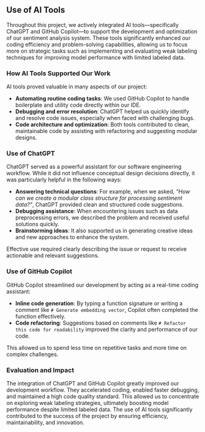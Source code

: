 ## Use of AI Tools

Throughout this project, we actively integrated AI tools—specifically ChatGPT and GitHub Copilot—to support the development and optimization of our sentiment analysis system. These tools significantly enhanced our coding efficiency and problem-solving capabilities, allowing us to focus more on strategic tasks such as implementing and evaluating weak labeling techniques for improving model performance with limited labeled data.

### How AI Tools Supported Our Work

AI tools proved valuable in many aspects of our project:

- **Automating routine coding tasks**: We used GitHub Copilot to handle boilerplate and utility code directly within our IDE.
- **Debugging and error resolution**: ChatGPT helped us quickly identify and resolve code issues, especially when faced with challenging bugs.
- **Code architecture and optimization**: Both tools contributed to clean, maintainable code by assisting with refactoring and suggesting modular designs.

### Use of ChatGPT

ChatGPT served as a powerful assistant for our software engineering workflow. While it did not influence conceptual design decisions directly, it was particularly helpful in the following ways:

- **Answering technical questions**: For example, when we asked, *"How can we create a modular class structure for processing sentiment data?"*, ChatGPT provided clean and structured code suggestions.
- **Debugging assistance**: When encountering issues such as data preprocessing errors, we described the problem and received useful solutions quickly.
- **Brainstorming ideas**: It also supported us in generating creative ideas and new approaches to enhance the system.

Effective use required clearly describing the issue or request to receive actionable and relevant suggestions.

### Use of GitHub Copilot

GitHub Copilot streamlined our development by acting as a real-time coding assistant:

- **Inline code generation**: By typing a function signature or writing a comment like `# Generate embedding vector`, Copilot often completed the function effectively.
- **Code refactoring**: Suggestions based on comments like `# Refactor this code for readability` improved the clarity and performance of our code.

This allowed us to spend less time on repetitive tasks and more time on complex challenges.

### Evaluation and Impact

The integration of ChatGPT and GitHub Copilot greatly improved our development workflow. They accelerated coding, enabled faster debugging, and maintained a high code quality standard. 
This allowed us to concentrate on exploring weak labeling strategies, ultimately boosting model performance despite limited labeled data. The use of AI tools significantly contributed to the success 
of the project by ensuring efficiency, maintainability, and innovation.
